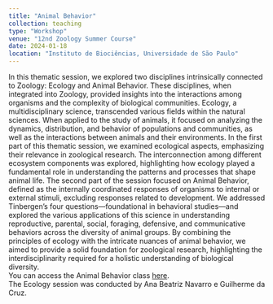```yaml
---
title: "Animal Behavior"
collection: teaching
type: "Workshop"
venue: "12nd Zoology Summer Course"
date: 2024-01-18
location: "Instituto de Biociências, Universidade de São Paulo"
---
```


In this thematic session, we explored two disciplines intrinsically connected to Zoology: Ecology and Animal Behavior. These disciplines, when integrated into Zoology, provided insights into the interactions among organisms and the complexity of biological communities. Ecology, a multidisciplinary science, transcended various fields within the natural sciences. When applied to the study of animals, it focused on analyzing the dynamics, distribution, and behavior of populations and communities, as well as the interactions between animals and their environments. In the first part of this thematic session, we examined ecological aspects, emphasizing their relevance in zoological research. The interconnection among different ecosystem components was explored, highlighting how ecology played a fundamental role in understanding the patterns and processes that shape animal life. The second part of the session focused on Animal Behavior, defined as the internally coordinated responses of organisms to internal or external stimuli, excluding responses related to development. We addressed Tinbergen’s four questions—foundational in behavioral studies—and explored the various applications of this science in understanding reproductive, parental, social, foraging, defensive, and communicative behaviors across the diversity of animal groups. By combining the principles of ecology with the intricate nuances of animal behavior, we aimed to provide a solid foundation for zoological research, highlighting the interdisciplinarity required for a holistic understanding of biological diversity.<br>
You can access the Animal Behavior class [here](http://laisgrossel.github.io/files/Comportamento_Animal_XIICVZoo.pdf).<br>
The Ecology session was conducted by Ana Beatriz Navarro e Guilherme da Cruz. 
